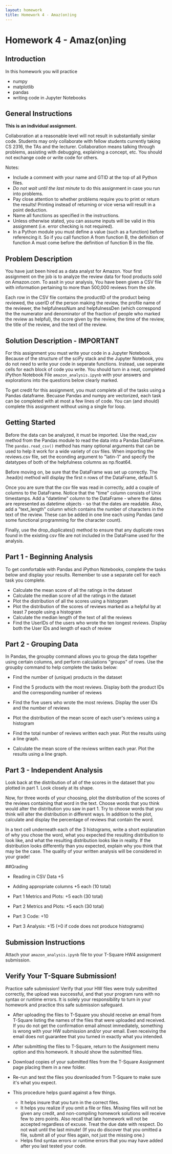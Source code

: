 ```yaml
---
layout: homework
title: Homework 4 - Amaz(on)ing
---
```


# Homework 4 - Amaz(on)ing

## Introduction

In this homework you will practice

- numpy
- matplotlib
- pandas
- writing code in Jupyter Notebooks

## General Instructions

**This is an individual assignment.**

Collaboration at a reasonable level will not result in substantially similar code. Students may only collaborate with fellow students currently taking CS 2316, the TAs and the lecturer. Collaboration means talking through problems, assisting with debugging, explaining a concept, etc. You should not exchange code or write code for others.

Notes:

- Include a comment with your name and GTID at the top of all Python files.
- *Do not wait until the last minute* to do this assignment in case you run into problems.
- Pay close attention to whether problems require you to print or return the results! Printing instead of returning or vice versa will result in a point deduction.
- Name all functions as specified in the instructions.
- Unless otherwise stated, you can assume inputs will be valid in this assignment (i.e. error checking is not required).
- In a Python module you must define a value (such as a function) before referencing it. So if you call function A from function B, the definition of function A must come before the definition of function B in the file.

## Problem Description

You have just been hired as a data analyst for Amazon.  Your first assignment on the job is to analyze the review data for food products sold on Amazon.com.  To assit in your analysis, You have been given a CSV file with information pertaining to more than 500,000 reviews from the site.

Each row in the CSV file contains the productID of the product being reviewed, the userID of the person making the review, the profile name of the reviewer, the helpfulnessNum and helpfulnessDen (which correspond the the numerator and denominator of the fraction of people who marked the review as helpful), the score given by the review, the time of the review, the title of the review, and the text of the review.


## Solution Description - IMPORTANT

For this assignment you must write your code in a Jupyter Notebook.  Because of the structure of the sciPy stack and the Jupyter Notebook, you do not need to write your code in seperate functions.  Instead, use seperate cells for each block of code you write.  You should turn in a neat, completed iPython Notebook File `amazon_analysis.ipynb` with your answers and explorations into the questions below clearly marked.

To get credit for this assignment, you must complete all of the tasks using a Pandas dataframe.  Becuase Pandas and numpy are vectorized, each task can be completed with at most a few lines of code.  You can (and should) complete this assignment without using a single for loop.


## Getting Started

Before the data can be analyzed, it must be imported.  Use the read_csv method from the Pandas module to read the data into a Pandas DataFrame.  The `pandas.read_csv()` method has many optional arguments that can be used to help it work for a wide variety of csv files.  When importing the reviews.csv file, set the econding argument to "latin-1" and specify the datatypes of both of the helpfulness columns as np.float64.

Before moving on, be sure that the DataFrame was set up correctly.  The .head(n) method will display the first n rows of the DataFrame, default 5.

Once you are sure that the csv file was read in correctly, add a couple of columns to the DataFrame.  Notice that the "time" column consists of Unix timestamps.  Add a "datetime" column to the DataFrame - where the dates are represented as datetime objects - so that the dates are readable.  Also, add a "text_length" column which contains the number of characters in the text of the review.  These can be added in one line each using Pandas (and some functional programming for the character count).

Finally, use the drop_duplicates() method to ensure that any duplicate rows found in the existing csv file are not included in the DataFrame used for the analysis.


## Part 1 - Beginning Analysis

To get comfortable with Pandas and iPython Notebooks, complete the tasks below and display your results.  Remember to use a separate cell for each task you complete.

- Calculate the mean score of all the ratings in the dataset
- Calculate the median score of all the ratings in the dataset
- Plot the distribution of all the scores using a histogram
- Plot the distribution of the scores of reviews marked as a helpful by at least 7 people using a histogram
- Calculate the median length of the text of all the reviews
- Find the UserIDs of the users who wrote the ten longest reviews.  Display both the User IDs and length of each of review

## Part 2 - Grouping Data

In Pandas, the groupby command allows you to group the data together using certain columns, and perform calculations "groups" of rows.  Use the groupby command to help complete the tasks below:

- Find the number of (unique) products in the dataset
- Find the 5 products with the most reviews.  Display both the product IDs and the corresponding number of reviews

- Find the five users who wrote the most reviews.  Display the user IDs and the number of reviews
- Plot the distribution of the mean score of each user's reviews using a histogram

- Find the total number of reviews written each year.  Plot the results using a line graph.
- Calculate the mean score of the reviews written each year.  Plot the results using a line graph.

## Part 3 - Independent Analysis

Look back at the distribution of all of the scores in the dataset that you plotted in part 1.  Look closely at its shape.

Now, for three words of your choosing, plot the distribution of the scores of the reviews containing that word in the text.  Choose words that you think would alter the distribution you saw in part 1.  Try to choose words that you think will alter the distribution in different ways.  In addition to the plot, calculate and display the percentage of reviews that contain the word.

In a text cell underneath each of the 3 histograms, write a short explanation of why you chose the word, what you expected the resulting distribution to look like, and what the resulting distribution looks like in reality.  If the distribution looks differently than you expected, explain why you think that may be the case.  The quality of your written analysis will be considered in your grade!


##Grading

- Reading in CSV Data +5
- Adding appropriate columns +5 each (10 total)

- Part 1 Metrics and Plots: +5 each (30 total)
- Part 2 Metrics and Plots: +5 each (30 total)

- Part 3 Code: +10
- Part 3 Analysis: +15 (+0 if code does not produce histograms)




## Submission Instructions

Attach your `amazon_analysis.ipynb` file to your T-Square HW4 assignment submission.

## Verify Your T-Square Submission!

Practice safe submission! Verify that your HW files were truly submitted correctly, the upload was successful, and that your program runs with no syntax or runtime errors. It is solely your responsibility to turn in your homework and practice this safe submission safeguard.

- After uploading the files to T-Square you should receive an email from T-Square listing the names of the files that were uploaded and received. If you do not get the confirmation email almost immediately, something is wrong with your HW submission and/or your email. Even receiving the email does not guarantee that you turned in exactly what you intended.
- After submitting the files to T-Square, return to the Assignment menu option and this homework. It should show the submitted files.
- Download copies of your submitted files from the T-Square Assignment page placing them in a new folder.
- Re-run and test the files you downloaded from T-Square to make sure it's what you expect.
- This procedure helps guard against a few things.

    - It helps insure that you turn in the correct files.
    - It helps you realize if you omit a file or files. Missing files will not be given any credit, and non-compiling homework solutions will receive few to zero points. Also recall that late homework will not be accepted regardless of excuse. Treat the due date with respect.  Do not wait until the last minute! (If you do discover that you omitted a file, submit all of your files again, not just the missing one.)
    - Helps find syntax errors or runtime errors that you may have added after you last tested your code.
